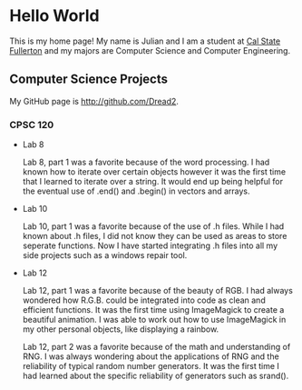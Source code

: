 # Hello World 

This is my home page! My name is Julian and I am a student at [Cal State Fullerton](http://www.fullerton.edu/) and my majors are Computer Science and Computer Engineering. 

## Computer Science Projects 

My GitHub page is http://github.com/Dread2. 

### CPSC 120 

* Lab 8 

    Lab 8, part 1 was a favorite because of the word processing. I had known how to iterate over certain objects however it was the first time that I learned to iterate over a string. It would end up being helpful for the eventual use of .end() and .begin() in vectors and arrays. 

* Lab 10 
    
    Lab 10, part 1 was a favorite because of the use of .h files. While I had known about .h files, I did not know they can be used as areas to store seperate functions. Now I have started integrating .h files into all my side projects such as a windows repair tool. 

* Lab 12 

    Lab 12, part 1  was a favorite because of the beauty of RGB. I had always wondered how R.G.B. could be integrated into code as clean and efficient functions. It was the first time using ImageMagick to create a beautiful animation. I was able to work out how to use ImageMagick in my other personal objects, like displaying a rainbow. 
    
    Lab 12, part 2 was a favorite because of the math and understanding of RNG. I was always wondering about the applications of RNG and the reliability of typical random number generators. It was the first time I had learned about the specific reliability of generators such as srand().
